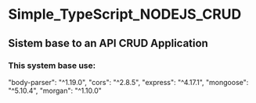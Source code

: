 # Simple_TypeScript_NODEJS_CRUD

## Sistem base to an API CRUD Application
### This system base use:
"body-parser": "^1.19.0",
"cors": "^2.8.5",
"express": "^4.17.1",
"mongoose": "^5.10.4",
"morgan": "^1.10.0"
